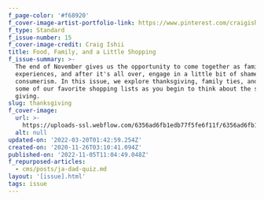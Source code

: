 ```yaml
---
f_page-color: '#f68920'
f_cover-image-artist-portfolio-link: https://www.pinterest.com/craigishii/_saved/
f_type: Standard
f_issue-number: 15
f_cover-image-credit: Craig Ishii
title: Food, Family, and a Little Shopping
f_issue-summary: >-
  The end of November gives us the opportunity to come together as family, share
  experiences, and after it's all over, engage in a little bit of shameless
  consumerism. In this issue, we explore thanksgiving, family ties, and share
  some of our favorite shopping lists as you begin to think about the season of
  giving.
slug: thanksgiving
f_cover-image:
  url: >-
    https://uploads-ssl.webflow.com/6356ad6fb1edb77f5fe6f11f/6356ad6fb1edb739c9e6fa27_61be473f8fa95fda5664c05b_5fbf18c929e9b08d474450fe_Thanksgiving20-20Cover20-20Final.png
  alt: null
updated-on: '2022-03-20T01:42:59.254Z'
created-on: '2020-11-26T03:10:41.094Z'
published-on: '2022-11-05T11:04:49.048Z'
f_repurposed-articles:
  - cms/posts/ja-dad-quiz.md
layout: '[issue].html'
tags: issue
---
```



